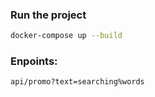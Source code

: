 ### Run the project

```bash
docker-compose up --build
```

### Enpoints:

```bash
api/promo?text=searching%words
```
